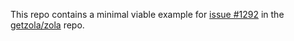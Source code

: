 This repo contains a minimal viable example for [issue #1292](https://github.com/getzola/zola/issues/1292) in the [getzola/zola](https://github.com/getzola/zola) repo.